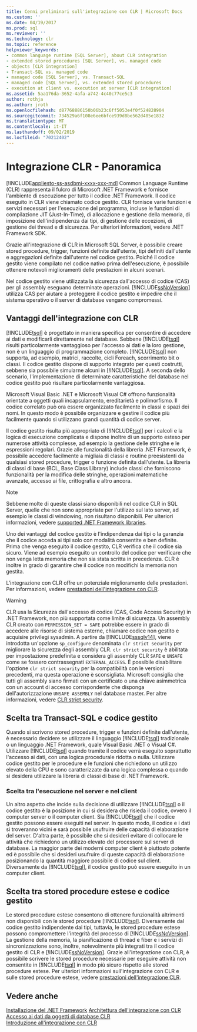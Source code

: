 ```yaml
---
title: Cenni preliminari sull'integrazione con CLR | Microsoft Docs
ms.custom: ''
ms.date: 04/19/2017
ms.prod: sql
ms.reviewer: ''
ms.technology: clr
ms.topic: reference
helpviewer_keywords:
- common language runtime [SQL Server], about CLR integration
- extended stored procedures [SQL Server], vs. managed code
- objects [CLR integration]
- Transact-SQL vs. managed code
- managed code [SQL Server], vs. Transact-SQL
- managed code [SQL Server], vs. extended stored procedures
- execution at client vs. execution at server [CLR integration]
ms.assetid: 5aa176da-3652-4afa-a742-4c40c77ce5c3
author: rothja
ms.author: jroth
ms.openlocfilehash: d87768886150b06b23c6ff5053e4f0f524828904
ms.sourcegitcommit: 734529a6f108e6ee6bfce939d8be562d405e1832
ms.translationtype: MT
ms.contentlocale: it-IT
ms.lasthandoff: 09/02/2019
ms.locfileid: "70212402"
---
```

# <a name="clr-integration---overview"></a>Integrazione CLR - Panoramica
[!INCLUDE[appliesto-ss-asdbmi-xxxx-xxx-md](../../includes/appliesto-ss-asdbmi-xxxx-xxx-md.md)]
  Common Language Runtime (CLR) rappresenta il fulcro di Microsoft .NET Framework e fornisce l'ambiente di esecuzione per tutto il codice .NET Framework. Il codice eseguito in CLR viene chiamato codice gestito. CLR fornisce varie funzioni e servizi necessari per l'esecuzione del programma, incluse le funzioni di compilazione JIT (Just-In-Time), di allocazione e gestione della memoria, di imposizione dell'indipendenza dai tipi, di gestione delle eccezioni, di gestione dei thread e di sicurezza.  Per ulteriori informazioni, vedere .NET Framework SDK.  
  
 Grazie all'integrazione di CLR in Microsoft SQL Server, è possibile creare stored procedure, trigger, funzioni definite dall'utente, tipi definiti dall'utente e aggregazioni definite dall'utente nel codice gestito. Poiché il codice gestito viene compilato nel codice nativo prima dell'esecuzione, è possibile ottenere notevoli miglioramenti delle prestazioni in alcuni scenari.  
  
 Nel codice gestito viene utilizzata la sicurezza dall'accesso di codice (CAS) per gli assembly eseguano determinate operazioni. [!INCLUDE[ssNoVersion](../../includes/ssnoversion-md.md)] utilizza CAS per aiutare a proteggere il codice gestito e impedire che il sistema operativo o il server di database vengano compromessi.  
  
## <a name="advantages-of-clr-integration"></a>Vantaggi dell'integrazione con CLR  
 [!INCLUDE[tsql](../../includes/tsql-md.md)] è progettato in maniera specifica per consentire di accedere ai dati e modificarli direttamente nel database. Sebbene [!INCLUDE[tsql](../../includes/tsql-md.md)] risulti particolarmente vantaggioso per l'accesso ai dati e la loro gestione, non è un linguaggio di programmazione completo. [!INCLUDE[tsql](../../includes/tsql-md.md)] non supporta, ad esempio, matrici, raccolte, cicli Foreach, scorrimento bit o classi. Il codice gestito dispone di supporto integrato per questi costrutti, sebbene sia possibile simularne alcuni in [!INCLUDE[tsql](../../includes/tsql-md.md)]. A seconda dello scenario, l'implementazione di determinate caratteristiche del database nel codice gestito può risultare particolarmente vantaggiosa.  
  
 Microsoft Visual Basic .NET e Microsoft Visual C# offrono funzionalità orientate a oggetti quali incapsulamento, ereditarietà e polimorfismo. Il codice correlato può ora essere organizzato facilmente in classi e spazi dei nomi. In questo modo è possibile organizzare e gestire il codice più facilmente quando si utilizzano grandi quantità di codice server.  
  
 Il codice gestito risulta più appropriato di [!INCLUDE[tsql](../../includes/tsql-md.md)] per i calcoli e la logica di esecuzione complicata e dispone inoltre di un supporto esteso per numerose attività complesse, ad esempio la gestione delle stringhe e le espressioni regolari. Grazie alle funzionalità della libreria .NET Framework, è possibile accedere facilmente a migliaia di classi e routine preesistenti da qualsiasi stored procedure, trigger o funzione definita dall'utente. La libreria di classi di base (BCL, Base Class Library) include classi che forniscono funzionalità per la modifica delle stringhe, operazioni matematiche avanzate, accesso ai file, crittografia e altro ancora.  
  
> [!NOTE]  
>  Sebbene molte di queste classi siano disponibili nel codice CLR in SQL Server, quelle che non sono appropriate per l'utilizzo sul lato server, ad esempio le classi di windowing, non risultano disponibili. Per ulteriori informazioni, vedere [supported .NET Framework libraries](../../relational-databases/clr-integration/database-objects/supported-net-framework-libraries.md).  
  
 Uno dei vantaggi del codice gestito è l'indipendenza dai tipi o la garanzia che il codice acceda ai tipi solo con modalità consentite e ben definite. Prima che venga eseguito il codice gestito, CLR verifica che il codice sia sicuro. Viene ad esempio eseguito un controllo del codice per verificare che non venga letta memoria che non sia stata scritta in precedenza. CLR è inoltre in grado di garantire che il codice non modifichi la memoria non gestita.  
  
 L'integrazione con CLR offre un potenziale miglioramento delle prestazioni. Per informazioni, vedere [prestazioni dell'integrazione con CLR](../../relational-databases/clr-integration/clr-integration-architecture-performance.md).  
 
> [!WARNING]
>  CLR usa la Sicurezza dall'accesso di codice (CAS, Code Access Security) in .NET Framework, non più supportata come limite di sicurezza. Un assembly CLR creato con `PERMISSION_SET = SAFE` potrebbe essere in grado di accedere alle risorse di sistema esterne, chiamare codice non gestito e acquisire privilegi sysadmin. A partire da [!INCLUDE[sssqlv14](../../includes/sssqlv14-md.md)], viene introdotta un'opzione `sp_configure` denominata `clr strict security` per migliorare la sicurezza degli assembly CLR. `clr strict security` è abilitata per impostazione predefinita e considera gli assembly CLR `SAFE` e `UNSAFE` come se fossero contrassegnati `EXTERNAL_ACCESS`. È possibile disabilitare l'opzione `clr strict security` per la compatibilità con le versioni precedenti, ma questa operazione è sconsigliata. Microsoft consiglia che tutti gli assembly siano firmati con un certificato o una chiave asimmetrica con un account di accesso corrispondente che disponga dell'autorizzazione `UNSAFE ASSEMBLY` nel database master. Per altre informazioni, vedere [CLR strict security](../../database-engine/configure-windows/clr-strict-security.md). 
  
## <a name="choosing-between-transact-sql-and-managed-code"></a>Scelta tra Transact-SQL e codice gestito  
 Quando si scrivono stored procedure, trigger e funzioni definite dall'utente, è necessario decidere se utilizzare il linguaggio [!INCLUDE[tsql](../../includes/tsql-md.md)] tradizionale o un linguaggio .NET Framework, quale Visual Basic .NET o Visual C#. Utilizzare [!INCLUDE[tsql](../../includes/tsql-md.md)] quando tramite il codice verrà eseguito soprattutto l'accesso ai dati, con una logica procedurale ridotta o nulla. Utilizzare codice gestito per le procedure e le funzioni che richiedono un utilizzo elevato della CPU e sono caratterizzate da una logica complessa o quando si desidera utilizzare la libreria di classi di base di .NET Framework.  
  
### <a name="choosing-between-execution-in-the-server-and-execution-in-the-client"></a>Scelta tra l'esecuzione nel server e nel client  
 Un altro aspetto che incide sulla decisione di utilizzare [!INCLUDE[tsql](../../includes/tsql-md.md)] o il codice gestito è la posizione in cui si desidera che risieda il codice, ovvero il computer server o il computer client. Sia [!INCLUDE[tsql](../../includes/tsql-md.md)] che il codice gestito possono essere eseguiti nel server. In questo modo, il codice e i dati si troveranno vicini e sarà possibile usufruire delle capacità di elaborazione del server. D'altra parte, è possibile che si desideri evitare di collocare le attività che richiedono un utilizzo elevato del processore sul server di database. La maggior parte dei moderni computer client è piuttosto potente ed è possibile che si desideri usufruire di queste capacità di elaborazione posizionando la quantità maggiore possibile di codice sul client. Diversamente da [!INCLUDE[tsql](../../includes/tsql-md.md)], il codice gestito può essere eseguito in un computer client.  
  
## <a name="choosing-between-extended-stored-procedures-and-managed-code"></a>Scelta tra stored procedure estese e codice gestito  
 Le stored procedure estese consentono di ottenere funzionalità altrimenti non disponibili con le stored procedure [!INCLUDE[tsql](../../includes/tsql-md.md)]. Diversamente dal codice gestito indipendente dai tipi, tuttavia, le stored procedure estese possono compromettere l'integrità del processo di [!INCLUDE[ssNoVersion](../../includes/ssnoversion-md.md)]. La gestione della memoria, la pianificazione di thread e fiber e i servizi di sincronizzazione sono, inoltre, notevolmente più integrati tra il codice gestito di CLR e [!INCLUDE[ssNoVersion](../../includes/ssnoversion-md.md)]. Grazie all'integrazione con CLR, è possibile scrivere le stored procedure necessarie per eseguire attività non consentite in [!INCLUDE[tsql](../../includes/tsql-md.md)] in modo più sicuro rispetto alle stored procedure estese. Per ulteriori informazioni sull'integrazione con CLR e sulle stored procedure estese, vedere [prestazioni dell'integrazione CLR](../../relational-databases/clr-integration/clr-integration-architecture-performance.md).  
  
## <a name="see-also"></a>Vedere anche  
 [Installazione del .NET Framework](https://technet.microsoft.com/library/ms166014\(v=SQL.105\).aspx)   
 [Architettura dell'integrazione con CLR](https://msdn.microsoft.com/library/05e4b872-3d21-46de-b4d5-739b5f2a0cf9)   
 [Accesso ai dati da oggetti di database CLR](../../relational-databases/clr-integration/data-access/data-access-from-clr-database-objects.md)   
 [Introduzione all'integrazione con CLR](../../relational-databases/clr-integration/database-objects/getting-started-with-clr-integration.md)  
  
  
